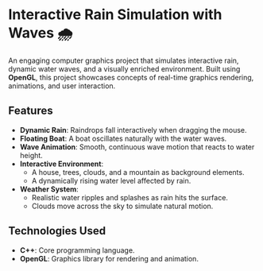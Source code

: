 # Interactive Rain Simulation with Waves 🌧️

An engaging computer graphics project that simulates interactive rain, dynamic water waves, and a visually enriched environment. Built using **OpenGL**, this project showcases concepts of real-time graphics rendering, animations, and user interaction.

## Features
- **Dynamic Rain**: Raindrops fall interactively when dragging the mouse.
- **Floating Boat**: A boat oscillates naturally with the water waves.
- **Wave Animation**: Smooth, continuous wave motion that reacts to water height.
- **Interactive Environment**:
  - A house, trees, clouds, and a mountain as background elements.
  - A dynamically rising water level affected by rain.
- **Weather System**:
  - Realistic water ripples and splashes as rain hits the surface.
  - Clouds move across the sky to simulate natural motion.
  
## Technologies Used
- **C++**: Core programming language.
- **OpenGL**: Graphics library for rendering and animation.
